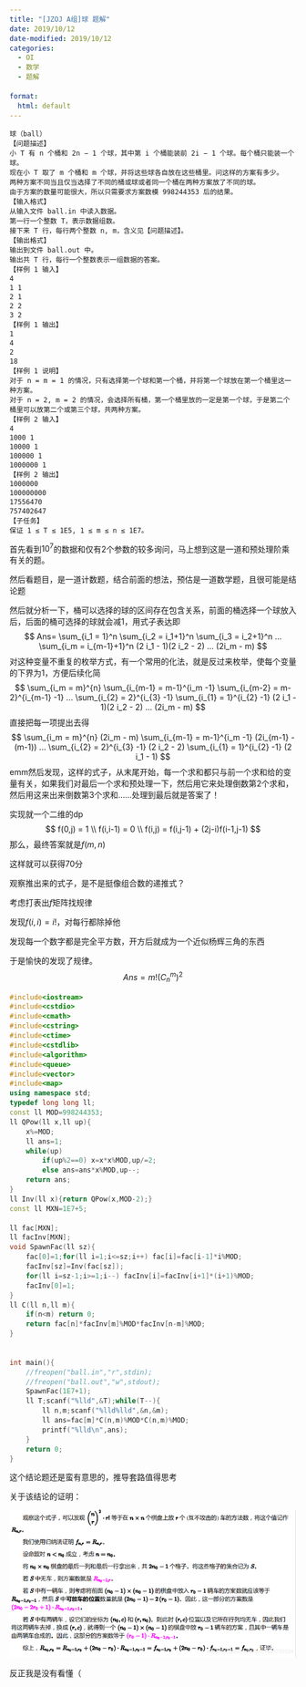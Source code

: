 ```yaml
---
title: "[JZOJ A组]球 题解"
date: 2019/10/12
date-modified: 2019/10/12
categories:
  - OI
  - 数学
  - 题解
  
format:
  html: default
---
```


```
球（ball）
【问题描述】
小 T 有 n 个桶和 2n − 1 个球，其中第 i 个桶能装前 2i − 1 个球。每个桶只能装一个球。
现在小 T 取了 m 个桶和 m 个球，并将这些球各自放在这些桶里。问这样的方案有多少。
两种方案不同当且仅当选择了不同的桶或球或者同一个桶在两种方案放了不同的球。
由于方案的数量可能很大，所以只需要求方案数模 998244353 后的结果。
【输入格式】
从输入文件 ball.in 中读入数据。
第一行一个整数 T，表示数据组数。
接下来 T 行，每行两个整数 n, m，含义见【问题描述】。
【输出格式】
输出到文件 ball.out 中。
输出共 T 行，每行一个整数表示一组数据的答案。
【样例 1 输入】
4
1 1
2 1
2 2
3 2
【样例 1 输出】
1
4
2
18
【样例 1 说明】
对于 n = m = 1 的情况，只有选择第一个球和第一个桶，并将第一个球放在第一个桶里这一种方案。
对于 n = 2, m = 2 的情况，会选择所有桶，第一个桶里放的一定是第一个球，于是第二个桶里可以放第二个或第三个球，共两种方案。
【样例 2 输入】
4
1000 1
10000 1
100000 1
1000000 1
【样例 2 输出】
1000000
100000000
17556470
757402647
【子任务】
保证 1 ≤ T ≤ 1E5, 1 ≤ m ≤ n ≤ 1E7。
```

首先看到$10^7$的数据和仅有2个参数的较多询问，马上想到这是一道和预处理阶乘有关的题。

然后看题目，是一道计数题，结合前面的想法，预估是一道数学题，且很可能是结论题

然后就分析一下，桶可以选择的球的区间存在包含关系，前面的桶选择一个球放入后，后面的桶可选择的球就会减1，用式子表达即
$$
Ans= \sum_{i_1 = 1}^n \sum_{i_2 = i_1+1}^n \sum_{i_3 = i_2+1}^n  ... \sum_{i_m = i_{m-1}+1}^n (2 i_1 - 1)(2 i_2 - 2) ... (2i_m - m)
$$
对这种变量不重复的枚举方式，有一个常用的化法，就是反过来枚举，使每个变量的下界为$1$，方便后续化简
$$
\sum_{i_m = m}^{n} \sum_{i_{m-1} = m-1}^{i_m -1} \sum_{i_{m-2} = m-2}^{i_{m-1} -1} ... \sum_{i_{2} = 2}^{i_{3} -1} \sum_{i_{1} = 1}^{i_{2} -1} (2 i_1 - 1)(2 i_2 - 2) ... (2i_m - m)
$$
直接把每一项提出去得
$$
\sum_{i_m = m}^{n} (2i_m - m) \sum_{i_{m-1} = m-1}^{i_m -1} (2i_{m-1} - (m-1)) ... \sum_{i_{2} = 2}^{i_{3} -1} (2 i_2 - 2) \sum_{i_{1} = 1}^{i_{2} -1} (2 i_1 - 1)
$$
emm然后发现，这样的式子，从末尾开始，每一个求和都只与前一个求和给的变量有关，如果我们对最后一个求和预处理一下，然后用它来处理倒数第2个求和，然后用这来出来倒数第3个求和......处理到最后就是答案了！

实现就一个二维的dp
$$
f(0,j) = 1 \\
f(i,i-1) = 0 \\
f(i,j) = f(i,j-1) + (2j-i)f(i-1,j-1)
$$
那么，最终答案就是$f(m,n)$

这样就可以获得70分

观察推出来的式子，是不是挺像组合数的递推式？

考虑打表出$f$矩阵找规律

发现$f(i,i) = i!$，对每行都除掉他

发现每一个数字都是完全平方数，开方后就成为一个近似杨辉三角的东西

于是愉快的发现了规律。
$$
Ans = m! (C_n^m)^2
$$


```c++
#include<iostream>
#include<cstdio>
#include<cmath>
#include<cstring>
#include<ctime>
#include<cstdlib>
#include<algorithm>
#include<queue>
#include<vector>
#include<map>
using namespace std;
typedef long long ll;
const ll MOD=998244353;
ll QPow(ll x,ll up){
	x%=MOD;
	ll ans=1;
	while(up)
		if(up%2==0) x=x*x%MOD,up/=2;
		else ans=ans*x%MOD,up--;
	return ans;
}
ll Inv(ll x){return QPow(x,MOD-2);}
const ll MXN=1E7+5;

ll fac[MXN];
ll facInv[MXN];
void SpawnFac(ll sz){
	fac[0]=1;for(ll i=1;i<=sz;i++) fac[i]=fac[i-1]*i%MOD;
	facInv[sz]=Inv(fac[sz]);
	for(ll i=sz-1;i>=1;i--) facInv[i]=facInv[i+1]*(i+1)%MOD;
	facInv[0]=1;
}
ll C(ll n,ll m){
	if(n<m) return 0;
	return fac[n]*facInv[m]%MOD*facInv[n-m]%MOD;
}


int main(){
	//freopen("ball.in","r",stdin);
	//freopen("ball.out","w",stdout);
	SpawnFac(1E7+1);
	ll T;scanf("%lld",&T);while(T--){
		ll n,m;scanf("%lld%lld",&n,&m);
		ll ans=fac[m]*C(n,m)%MOD*C(n,m)%MOD;
		printf("%lld\n",ans);
	}
	return 0;
}
```

这个结论题还是蛮有意思的，推导套路值得思考

关于该结论的证明：

![prove](prove.png)



反正我是没有看懂（